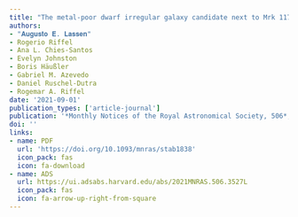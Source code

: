 ```yaml
---
title: "The metal-poor dwarf irregular galaxy candidate next to Mrk 1172"
authors:
- "𝐀𝐮𝐠𝐮𝐬𝐭𝐨 𝐄. 𝐋𝐚𝐬𝐬𝐞𝐧"
- Rogerio Riffel
- Ana L. Chies-Santos
- Evelyn Johnston
- Boris Häußler
- Gabriel M. Azevedo
- Daniel Ruschel-Dutra
- Rogemar A. Riffel
date: '2021-09-01'
publication_types: ['article-journal']
publication: '*Monthly Notices of the Royal Astronomical Society, 506*, 3527-3539'
doi: ''
links:
- name: PDF
  url: 'https://doi.org/10.1093/mnras/stab1838'
  icon_pack: fas
  icon: fa-download
- name: ADS
  url: https://ui.adsabs.harvard.edu/abs/2021MNRAS.506.3527L
  icon_pack: fas
  icon: fa-arrow-up-right-from-square
---
```

